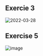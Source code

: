 ## Exercie 3
![2022-03-28](https://user-images.githubusercontent.com/33375292/160412046-e28964ce-01e5-4d0c-b1d6-34e42db1b556.png)

## Exercise 5
![image](https://user-images.githubusercontent.com/33375292/160411934-7af37656-95e6-4b9c-b85b-7a1584d5e5f2.png)


